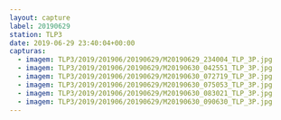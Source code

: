 ```yaml
---
layout: capture
label: 20190629
station: TLP3
date: 2019-06-29 23:40:04+00:00
capturas:
  - imagem: TLP3/2019/201906/20190629/M20190629_234004_TLP_3P.jpg
  - imagem: TLP3/2019/201906/20190629/M20190630_042551_TLP_3P.jpg
  - imagem: TLP3/2019/201906/20190629/M20190630_072719_TLP_3P.jpg
  - imagem: TLP3/2019/201906/20190629/M20190630_075053_TLP_3P.jpg
  - imagem: TLP3/2019/201906/20190629/M20190630_083021_TLP_3P.jpg
  - imagem: TLP3/2019/201906/20190629/M20190630_090630_TLP_3P.jpg
---
```

